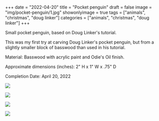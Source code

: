 +++
date = "2022-04-20"
title = "Pocket penguin"
draft = false
image = "img/pocket-penguin/1.jpg"
showonlyimage = true
tags = ["animals", "christmas", "doug linker"]
categories = ["animals", "christmas", "doug linker"]
+++

Small pocket penguin, based on Doug Linker's tutorial.

<!--more-->

This was my first try at carving Doug Linker's pocket penguin, but
from a slightly smaller block of basswood than used in his tutorial.

Material: Basswood with acrylic paint and Odie's Oil finish.

Approximate dimensions (inches): 2" H x 1" W x .75" D

Completion Date: April 20, 2022

![](../../img/pocket-penguin/1.jpg)

![](../../img/pocket-penguin/2.jpg)

![](../../img/pocket-penguin/3.jpg)

![](../../img/pocket-penguin/4.jpg)
